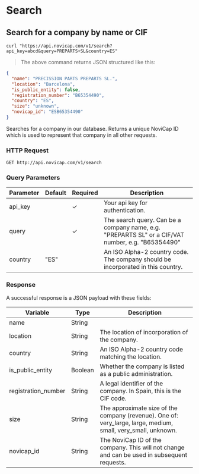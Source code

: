 # Search

## Search for a company by name or CIF

```shell
curl "https://api.novicap.com/v1/search?api_key=abcd&query=PREPARTS+SL&country=ES"
```

> The above command returns JSON structured like this:

```json
{
  "name": "PRECISSION PARTS PREPARTS SL.",
  "location": "Barcelona",
  "is_public_entity": false,
  "registration_number": "B65354490",
  "country": "ES",
  "size": "unknown",
  "novicap_id": "ESB65354490"
}
```

Searches for a company in our database. Returns a unique NoviCap ID which is used to represent that company in all other requests.

### HTTP Request

`GET http://api.novicap.com/v1/search`

### Query Parameters

Parameter          | Default | Required | Description
-------------------|---------|----------|----------------------------------------------------
api_key            |         | ✓        | Your api key for authentication.
query |         | ✓        | The search query. Can be a company name, e.g. "PREPARTS SL" or a CIF/VAT number, e.g. "B65354490"
country | "ES"     |          | An ISO Alpha-2 country code. The company should be incorporated in this country.

### Response

A successful response is a JSON payload with these fields:

Variable     | Type   | Description
-------------|--------|----------------------------------------------------------------------------------------
name       | String |      | The official name of the company.
location | String | The location of incorporation of the company.
country      | String |  An ISO Alpha-2 country code matching the location.
is_public_entity  | Boolean | Whether the company is listed as a public administration.
registration_number   | String | A legal identifier of the company. In Spain, this is the CIF code.
size      | String | The approximate size of the company (revenue). One of: very_large, large, medium, small, very_small, unknown.
novicap_id      | String | The NoviCap ID of the company. This will not change and can be used in subsequent requests.
